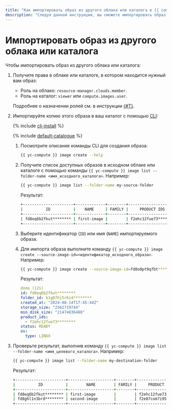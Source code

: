 ```yaml
---
title: "Как импортировать образ из другого облака или каталога в {{ compute-full-name }}"
description: "Следуя данной инструкции, вы сможете импортировать образ из другого облака или каталога." 
---
```


# Импортировать образ из другого облака или каталога

Чтобы импортировать образ из другого облака или каталога:

  1. Получите права в облаке или каталоге, в котором находится нужный вам образ:

     * Роль на облако: `resource-manager.clouds.member`.
     * Роль на каталог: `viewer` или `compute.images.user`.

     Подробнее о назначении ролей см. в инструкции [{#T}](../../../iam/operations/roles/grant.md).

  1. Импортируйте копию этого образа в ваш каталог с помощью [CLI](../../../cli/):

     {% include [cli-install](../../../_includes/cli-install.md) %}

     {% include [default-catalogue](../../../_includes/default-catalogue.md) %}

     1. Посмотрите описание команды CLI для создания образа:

        ```bash
        {{ yc-compute }} image create --help
        ```

     1. Получите список доступных образов в исходном облаке или каталоге с помощью команды `{{ yc-compute }} image list --folder-name <имя_исходного_каталога>`. Например:

        ```bash
        {{ yc-compute }} image list --folder-name my-source-folder
        ```

        Результат:

        ```bash
        +----------------------+-------------+--------+----------------------+--------+
        |          ID          |    NAME     | FAMILY |     PRODUCT IDS      | STATUS |
        +----------------------+-------------+--------+----------------------+--------+
        | fd8eq6b2fkut******** | first-image |        | f2ehc12fue73******** | READY  |
        +----------------------+-------------+--------+----------------------+--------+
        ```

     1. Выберите идентификатор (`ID`) или имя (`NAME`) импортируемого образа.

     1. Для импорта образа выполните команду `{{ yc-compute }} image create --source-image-id=<идентификатор_исходного_образа>`. Например:
     
        ```bash
        {{ yc-compute }} image create --source-image-id=fd8o0pt9qfbt********
        ```

        Результат:
        
        ```yaml
        done (12s)
        id: fd8eq6b2fkut********
        folder_id: b1g07hj5r6i4********
        created_at: "2024-08-14T17:45:44Z"
        storage_size: "2562719744"
        min_disk_size: "21474836480"
        product_ids:
          - f2ehc12fue73********
        status: READY
        os:
          type: LINUX
        ```

   1. Проверьте результат, выполнив команду `{{ yc-compute }} image list --folder-name <имя_целевого_каталога>`. Например:

      ```bash
      {{ yc-compute }} image list --folder-name my-destination-folder
      ```

      Результат:

      ```bash
      +----------------------+--------------------+--------+----------------------+--------+
      |          ID          |        NAME        | FAMILY |     PRODUCT IDS      | STATUS |
      +----------------------+--------------------+--------+----------------------+--------+
      | fd8eq6b2fkut******** | first-image        |        | f2ehc12fue73******** | READY  |
      | fd8ghl1n3brd******** | second-image       |        | f2e87com7i95******** | READY  |
      +----------------------+--------------------+--------+----------------------+--------+
      ```